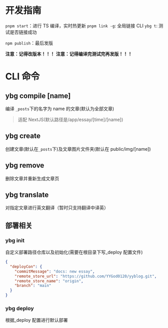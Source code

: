 # 开发指南

`pnpm start`：进行 TS 编译，实时热更新
`pnpm link -g`: 全局链接 CLI
`ybg t`: 测试是否链接成功

`npm publish`：最后发版

**注意：记得改版本！！！**
**注意：记得编译完测试完再发版！！！**

# CLI 命令

## ybg compile [name]

编译 `_posts`下的名字为 name 的文章(默认为全部文章)

> 适配 NextJS(默认路径是/app/essay/[time]/[name])

## ybg create <name>

创建文章(默认在`_posts`下)及文章图片文件夹(默认在 public/img/[name])

## ybg remove <name>

删除文章并重新生成文章页

## ybg translate <name>

对指定文章进行英文翻译（暂时只支持翻译中译英）

## 部署相关

### ybg init

自定义部署路径仓库以及初始化(需要在根目录下写\_deploy 配置文件)

```json
{
  "deployCon": {
    "commitMessage": "docs: new essay",
    "remote_store_url": "https://github.com/YYGod0120/yyblog.git",
    "remote_store_name": "origin",
    "branch": "main"
  }
}
```

### ybg deploy

根据\_deploy 配置进行默认部署

